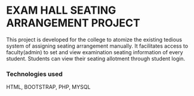 # EXAM HALL SEATING ARRANGEMENT PROJECT
This project is developed for the college to atomize the existing tedious system of assigning seating arrangement manually. It facilitates access to faculty(admin) to set and view examination seating information of every student. Students can view their seating allotment through student login.
### Technologies used
HTML, BOOTSTRAP, PHP, MYSQL